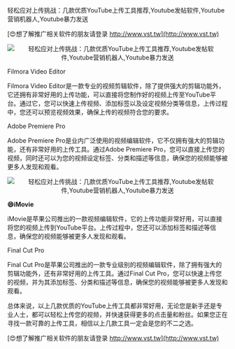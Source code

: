 轻松应对上传挑战：几款优质YouTube上传工具推荐,Youtube发帖软件,Youtube营销机器人,Youtube暴力发送

[😍想了解推广相关软件的朋友请登录 http://www.vst.tw](http://www.vst.tw)

 <center><img src="https://vst.tw/MP4/tuiguang/png/2.png" alt="轻松应对上传挑战：几款优质YouTube上传工具推荐,Youtube发帖软件,Youtube营销机器人,Youtube暴力发送"></center>

Filmora Video Editor

Filmora Video Editor是一款专业的视频剪辑软件，除了提供强大的剪辑功能外，它还拥有非常好用的上传功能，可以直接将您制作好的视频上传至YouTube平台。通过它，您可以快速上传视频、添加标签以及设定视频分类等信息，上传过程中，您还可以预览视频效果，确保上传的视频符合您的要求。

Adobe Premiere Pro

Adobe Premiere Pro是业内广泛使用的视频编辑软件，它不仅拥有强大的剪辑功能，还有非常好用的上传工具。通过Adobe Premiere Pro，您可以直接上传您的视频，同时还可以为您的视频设定标签、分类和描述等信息，确保您的视频能够被更多人发现和观看。

 <center><img src="https://vst.tw/MP4/tuiguang/png/5.png" alt="轻松应对上传挑战：几款优质YouTube上传工具推荐,Youtube发帖软件,Youtube营销机器人,Youtube暴力发送"></center>

**😄iMovie**

iMovie是苹果公司推出的一款视频编辑软件，它的上传功能非常好用，可以直接将您的视频上传到YouTube平台。上传过程中，您还可以添加标签和描述等信息，确保您的视频能够被更多人发现和观看。

Final Cut Pro

Final Cut Pro是苹果公司推出的一款专业级别的视频编辑软件，除了拥有强大的剪辑功能外，还有非常好用的上传工具。通过Final Cut Pro，您可以快速上传您的视频，并为其添加标签、分类和描述等信息，确保您的视频能够被更多人发现和观看。

总体来说，以上几款优质的YouTube上传工具都非常好用，无论您是新手还是专业人士，都可以轻松上传您的视频，并快速获得更多的点击量和粉丝。如果您正在寻找一款可靠的上传工具，相信以上几款工具一定会是您的不二之选。

[😍想了解推广相关软件的朋友请登录 http://www.vst.tw](http://www.vst.tw)




